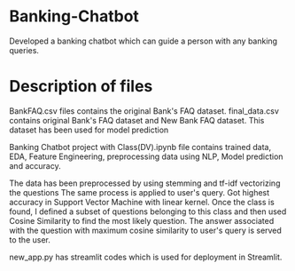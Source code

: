 # Banking-Chatbot
Developed a banking chatbot which can guide a person with any banking queries.

# Description of files
BankFAQ.csv files contains the original Bank's FAQ dataset.
final_data.csv contains original Bank's FAQ dataset and New Bank FAQ dataset. This dataset has been used for model prediction

Banking Chatbot project with Class(DV).ipynb file contains trained data, EDA, Feature Engineering, preprocessing data using NLP, Model prediction and accuracy.

The data has been preprocessed by using stemming and tf-idf vectorizing the questions The same process is applied to user's query.
Got highest accuracy in Support Vector Machine with linear kernel. Once the class is found, I defined a subset of questions belonging to this class and then used Cosine Similarity to find the most likely question. The answer associated with the question with maximum cosine similarity to user's query is served to the user.

new_app.py has streamlit codes which is used for deployment in Streamlit.
